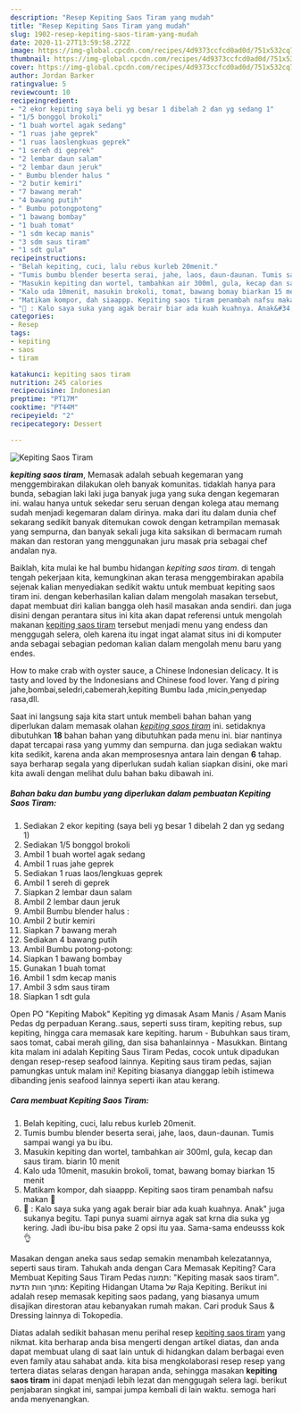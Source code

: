 ```yaml
---
description: "Resep Kepiting Saos Tiram yang mudah"
title: "Resep Kepiting Saos Tiram yang mudah"
slug: 1902-resep-kepiting-saos-tiram-yang-mudah
date: 2020-11-27T13:59:58.272Z
image: https://img-global.cpcdn.com/recipes/4d9373ccfcd0ad0d/751x532cq70/kepiting-saos-tiram-foto-resep-utama.jpg
thumbnail: https://img-global.cpcdn.com/recipes/4d9373ccfcd0ad0d/751x532cq70/kepiting-saos-tiram-foto-resep-utama.jpg
cover: https://img-global.cpcdn.com/recipes/4d9373ccfcd0ad0d/751x532cq70/kepiting-saos-tiram-foto-resep-utama.jpg
author: Jordan Barker
ratingvalue: 5
reviewcount: 10
recipeingredient:
- "2 ekor kepiting saya beli yg besar 1 dibelah 2 dan yg sedang 1"
- "1/5 bonggol brokoli"
- "1 buah wortel agak sedang"
- "1 ruas jahe geprek"
- "1 ruas laoslengkuas geprek"
- "1 sereh di geprek"
- "2 lembar daun salam"
- "2 lembar daun jeruk"
- " Bumbu blender halus "
- "2 butir kemiri"
- "7 bawang merah"
- "4 bawang putih"
- " Bumbu potongpotong"
- "1 bawang bombay"
- "1 buah tomat"
- "1 sdm kecap manis"
- "3 sdm saus tiram"
- "1 sdt gula"
recipeinstructions:
- "Belah kepiting, cuci, lalu rebus kurleb 20menit."
- "Tumis bumbu blender beserta serai, jahe, laos, daun-daunan. Tumis sampai wangi ya bu ibu."
- "Masukin kepiting dan wortel, tambahkan air 300ml, gula, kecap dan saus tiram. biarin 10 menit"
- "Kalo uda 10menit, masukin brokoli, tomat, bawang bomay biarkan 15 menit"
- "Matikam kompor, dah siaappp. Kepiting saos tiram penambah nafsu makan 🤭"
- "💌 : Kalo saya suka yang agak berair biar ada kuah kuahnya. Anak&#34; juga sukanya begitu. Tapi punya suami airnya agak sat krna dia suka yg kering. Jadi ibu-ibu bisa pake 2 opsi itu yaa. Sama-sama endeusss kok 👌"
categories:
- Resep
tags:
- kepiting
- saos
- tiram

katakunci: kepiting saos tiram 
nutrition: 245 calories
recipecuisine: Indonesian
preptime: "PT17M"
cooktime: "PT44M"
recipeyield: "2"
recipecategory: Dessert

---
```



![Kepiting Saos Tiram](https://img-global.cpcdn.com/recipes/4d9373ccfcd0ad0d/751x532cq70/kepiting-saos-tiram-foto-resep-utama.jpg)

<b><i>kepiting saos tiram</i></b>, Memasak adalah sebuah kegemaran yang menggembirakan dilakukan oleh banyak komunitas. tidaklah hanya para bunda, sebagian laki laki juga banyak juga yang suka dengan kegemaran ini. walau hanya untuk sekedar seru seruan dengan kolega atau memang sudah menjadi kegemaran dalam dirinya. maka dari itu dalam dunia chef sekarang sedikit banyak ditemukan cowok dengan ketrampilan memasak yang sempurna, dan banyak sekali juga kita saksikan di bermacam rumah makan dan restoran yang menggunakan juru masak pria sebagai chef andalan nya.

Baiklah, kita mulai ke hal bumbu hidangan <i>kepiting saos tiram</i>. di tengah tengah pekerjaan kita, kemungkinan akan terasa menggembirakan apabila sejenak kalian menyediakan sedikit waktu untuk membuat kepiting saos tiram ini. dengan keberhasilan kalian dalam mengolah masakan tersebut, dapat membuat diri kalian bangga oleh hasil masakan anda sendiri. dan juga disini dengan perantara situs ini kita akan dapat referensi untuk mengolah makanan <u>kepiting saos tiram</u> tersebut menjadi menu yang endess dan menggugah selera, oleh karena itu ingat ingat alamat situs ini di komputer anda sebagai sebagian pedoman kalian dalam mengolah menu baru yang endes.

How to make crab with oyster sauce, a Chinese Indonesian delicacy. It is tasty and loved by the Indonesians and Chinese food lover. Yang d piring jahe,bombai,seledri,cabemerah,kepiting Bumbu lada ,micin,penyedap rasa,dll.


Saat ini langsung saja kita start untuk membeli bahan bahan yang diperlukan dalam memasak olahan <u><i>kepiting saos tiram</i></u> ini. setidaknya dibutuhkan <b>18</b> bahan bahan yang dibutuhkan pada menu ini. biar nantinya dapat tercapai rasa yang yummy dan sempurna. dan juga sediakan waktu kita sedikit, karena anda akan memprosesnya antara lain dengan <b>6</b> tahap. saya berharap segala yang diperlukan sudah kalian siapkan disini, oke mari kita awali dengan melihat dulu bahan baku dibawah ini.

<!--inarticleads1-->

##### Bahan baku dan bumbu yang diperlukan dalam pembuatan Kepiting Saos Tiram:

1. Sediakan 2 ekor kepiting (saya beli yg besar 1 dibelah 2 dan yg sedang 1)
1. Sediakan 1/5 bonggol brokoli
1. Ambil 1 buah wortel agak sedang
1. Ambil 1 ruas jahe geprek
1. Sediakan 1 ruas laos/lengkuas geprek
1. Ambil 1 sereh di geprek
1. Siapkan 2 lembar daun salam
1. Ambil 2 lembar daun jeruk
1. Ambil  Bumbu blender halus :
1. Ambil 2 butir kemiri
1. Siapkan 7 bawang merah
1. Sediakan 4 bawang putih
1. Ambil  Bumbu potong-potong:
1. Siapkan 1 bawang bombay
1. Gunakan 1 buah tomat
1. Ambil 1 sdm kecap manis
1. Ambil 3 sdm saus tiram
1. Siapkan 1 sdt gula


Open PO &#34;Kepiting Mabok&#34; Kepiting yg dimasak Asam Manis / Asam Manis Pedas dg perpaduan Kerang..saus, seperti suss tiram, kepiting rebus, sup kepiting, hingga cara memasak kare kepiting. harum - Bubuhkan saus tiram, saos tomat, cabai merah giling, dan sisa bahanlainnya - Masukkan. Bintang kita malam ini adalah Kepiting Saus Tiram Pedas, cocok untuk dipadukan dengan resep-resep seafood lainnya. Kepiting saus tiram pedas, sajian pamungkas untuk malam ini! Kepiting biasanya dianggap lebih istimewa dibanding jenis seafood lainnya seperti ikan atau kerang. 

<!--inarticleads2-->

##### Cara membuat Kepiting Saos Tiram:

1. Belah kepiting, cuci, lalu rebus kurleb 20menit.
1. Tumis bumbu blender beserta serai, jahe, laos, daun-daunan. Tumis sampai wangi ya bu ibu.
1. Masukin kepiting dan wortel, tambahkan air 300ml, gula, kecap dan saus tiram. biarin 10 menit
1. Kalo uda 10menit, masukin brokoli, tomat, bawang bomay biarkan 15 menit
1. Matikam kompor, dah siaappp. Kepiting saos tiram penambah nafsu makan 🤭
1. 💌 : Kalo saya suka yang agak berair biar ada kuah kuahnya. Anak&#34; juga sukanya begitu. Tapi punya suami airnya agak sat krna dia suka yg kering. Jadi ibu-ibu bisa pake 2 opsi itu yaa. Sama-sama endeusss kok 👌


Masakan dengan aneka saus sedap semakin menambah kelezatannya, seperti saus tiram. Tahukah anda dengan Cara Memasak Kepiting? Cara Membuat Kepiting Saus Tiram Pedas  תמונה: &#34;Kepiting masak saos tiram&#34;. מתוך חוות הדעת: Kepiting Hidangan Utama של ‪Raja Kepiting‬. Berikut ini adalah resep memasak kepiting saos padang, yang biasanya umum disajikan direstoran atau kebanyakan rumah makan. Cari produk Saus &amp; Dressing lainnya di Tokopedia. 

Diatas adalah sedikit bahasan menu perihal resep <u>kepiting saos tiram</u> yang nikmat. kita berharap anda bisa mengerti dengan artikel diatas, dan anda dapat membuat ulang di saat lain untuk di hidangkan dalam berbagai even even family atau sahabat anda. kita bisa mengkolaborasi resep resep yang tertera diatas selaras dengan harapan anda, sehingga masakan <b>kepiting saos tiram</b> ini dapat menjadi lebih lezat dan menggugah selera lagi. berikut penjabaran singkat ini, sampai jumpa kembali di lain waktu. semoga hari anda menyenangkan.
